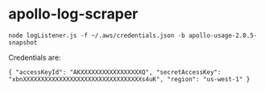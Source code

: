 # apollo-log-scraper

    node logListener.js -f ~/.aws/credentials.json -b apollo-usage-2.0.5-snapshot 

Credentials are:
  
    
	{ "accessKeyId": "AKXXXXXXXXXXXXXXXXXQ", "secretAccessKey": "xbnXXXXXXXXXXXXXXXXXXXXXXXXXXXXXXXXXs4uK", "region": "us-west-1" }
